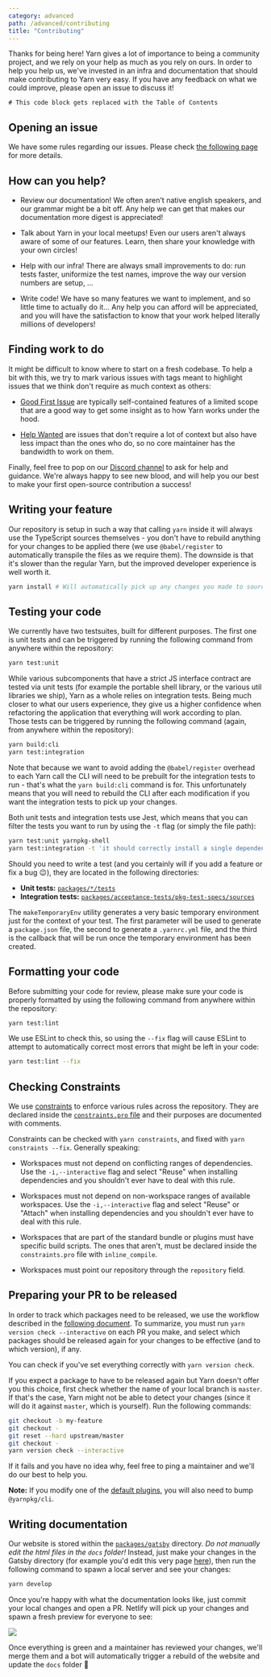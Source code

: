 ```yaml
---
category: advanced
path: /advanced/contributing
title: "Contributing"
---
```


Thanks for being here! Yarn gives a lot of importance to being a community project, and we rely on your help as much as you rely on ours. In order to help you help us, we've invested in an infra and documentation that should make contributing to Yarn very easy. If you have any feedback on what we could improve, please open an issue to discuss it!

```toc
# This code block gets replaced with the Table of Contents
```

## Opening an issue

We have some rules regarding our issues. Please check [the following page](/advanced/sherlock) for more details.

## How can you help?

- Review our documentation! We often aren't native english speakers, and our grammar might be a bit off. Any help we can get that makes our documentation more digest is appreciated!

- Talk about Yarn in your local meetups! Even our users aren't always aware of some of our features. Learn, then share your knowledge with your own circles!

- Help with our infra! There are always small improvements to do: run tests faster, uniformize the test names, improve the way our version numbers are setup, ...

- Write code! We have so many features we want to implement, and so little time to actually do it... Any help you can afford will be appreciated, and you will have the satisfaction to know that your work helped literally millions of developers!

## Finding work to do

It might be difficult to know where to start on a fresh codebase. To help a bit with this, we try to mark various issues with tags meant to highlight issues that we think don't require as much context as others:

- [Good First Issue](https://github.com/yarnpkg/berry/issues?q=is%3Aissue+is%3Aopen+label%3A%22good+first+issue%22) are typically self-contained features of a limited scope that are a good way to get some insight as to how Yarn works under the hood.

- [Help Wanted](https://github.com/yarnpkg/berry/issues?q=is%3Aissue+is%3Aopen+label%3A%22help+wanted%22) are issues that don't require a lot of context but also have less impact than the ones who do, so no core maintainer has the bandwidth to work on them.

Finally, feel free to pop on our [Discord channel](https://discordapp.com/invite/yarnpkg) to ask for help and guidance. We're always happy to see new blood, and will help you our best to make your first open-source contribution a success!

## Writing your feature

Our repository is setup in such a way that calling `yarn` inside it will always use the TypeScript sources themselves - you don't have to rebuild anything for your changes to be applied there (we use `@babel/register` to automatically transpile the files as we require them). The downside is that it's slower than the regular Yarn, but the improved developer experience is well worth it.

```bash
yarn install # Will automatically pick up any changes you made to sources
```

## Testing your code

We currently have two testsuites, built for different purposes. The first one is unit tests and can be triggered by running the following command from anywhere within the repository:

```bash
yarn test:unit
```

While various subcomponents that have a strict JS interface contract are tested via unit tests (for example the portable shell library, or the various util libraries we ship), Yarn as a whole relies on integration tests. Being much closer to what our users experience, they give us a higher confidence when refactoring the application that everything will work according to plan. Those tests can be triggered by running the following command (again, from anywhere within the repository):

```bash
yarn build:cli
yarn test:integration
```

Note that because we want to avoid adding the `@babel/register` overhead to each Yarn call the CLI will need to be prebuilt for the integration tests to run - that's what the `yarn build:cli` command is for. This unfortunately means that you will need to rebuild the CLI after each modification if you want the integration tests to pick up your changes.

Both unit tests and integration tests use Jest, which means that you can filter the tests you want to run by using the `-t` flag (or simply the file path):

```bash
yarn test:unit yarnpkg-shell
yarn test:integration -t 'it should correctly install a single dependency that contains no sub-dependencies'
```

Should you need to write a test (and you certainly will if you add a feature or fix a bug 😉), they are located in the following directories:

- **Unit tests:** [`packages/*/tests`](https://github.com/search?utf8=%E2%9C%93&q=repo%3Ayarnpkg%2Fberry+filename%3Atest.ts+language%3ATypeScript+language%3ATypeScript&type=Code&ref=advsearch&l=TypeScript&l=TypeScript)
- **Integration tests:** [`packages/acceptance-tests/pkg-test-specs/sources`](https://github.com/yarnpkg/berry/tree/master/packages/acceptance-tests/pkg-tests-specs/sources)

The `makeTemporaryEnv` utility generates a very basic temporary environment just for the context of your test. The first parameter will be used to generate a `package.json` file, the second to generate a `.yarnrc.yml` file, and the third is the callback that will be run once the temporary environment has been created.

## Formatting your code

Before submitting your code for review, please make sure your code is properly formatted by using the following command from anywhere within the repository:

```bash
yarn test:lint
```

We use ESLint to check this, so using the `--fix` flag will cause ESLint to attempt to automatically correct most errors that might be left in your code:

```bash
yarn test:lint --fix
```

## Checking Constraints

We use [constraints](/features/constraints) to enforce various rules across the repository. They are declared inside the [`constraints.pro` file](https://github.com/yarnpkg/berry/blob/master/constraints.pro) and their purposes are documented with comments.

Constraints can be checked with `yarn constraints`, and fixed with `yarn constraints --fix`. Generally speaking:

- Workspaces must not depend on conflicting ranges of dependencies. Use the `-i,--interactive` flag and select "Reuse" when installing dependencies and you shouldn't ever have to deal with this rule.

- Workspaces must not depend on non-workspace ranges of available workspaces. Use the `-i,--interactive` flag and select "Reuse" or "Attach" when installing dependencies and you shouldn't ever have to deal with this rule.

- Workspaces that are part of the standard bundle or plugins must have specific build scripts. The ones that aren't, must be declared inside the `constraints.pro` file with `inline_compile`.

- Workspaces must point our repository through the `repository` field.

## Preparing your PR to be released

In order to track which packages need to be released, we use the workflow described in the [following document](https://yarnpkg.com/features/release-workflow). To summarize, you must run `yarn version check --interactive` on each PR you make, and select which packages should be released again for your changes to be effective (and to which version), if any.

You can check if you've set everything correctly with `yarn version check`.

If you expect a package to have to be released again but Yarn doesn't offer you this choice, first check whether the name of your local branch is `master`. If that's the case, Yarn might not be able to detect your changes (since it will do it against `master`, which is yourself). Run the following commands:

```bash
git checkout -b my-feature
git checkout -
git reset --hard upstream/master
git checkout -
yarn version check --interactive
```

If it fails and you have no idea why, feel free to ping a maintainer and we'll do our best to help you.

**Note:** If you modify one of the [default plugins](https://github.com/yarnpkg/berry#default-plugins), you will also need to bump `@yarnpkg/cli`.

## Writing documentation

Our website is stored within the [`packages/gatsby`](https://github.com/yarnpkg/berry/tree/master/packages/gatsby) directory. *Do not manually edit the html files in the `docs` folder!* Instead, just make your changes in the Gatsby directory (for example you'd edit this very page [here](https://github.com/yarnpkg/berry/blob/master/packages/gatsby/content/advanced/plugin-tutorial.md)), then run the following command to spawn a local server and see your changes:

```bash
yarn develop
```

Once you're happy with what the documentation looks like, just commit your local changes and open a PR. Netlify will pick up your changes and spawn a fresh preview for everyone to see:

![](https://user-images.githubusercontent.com/1037931/61949789-3cc09300-afac-11e9-9817-89e97771a4e1.png)

Once everything is green and a maintainer has reviewed your changes, we'll merge them and a bot will automatically trigger a rebuild of the website and update the `docs` folder 🙂
